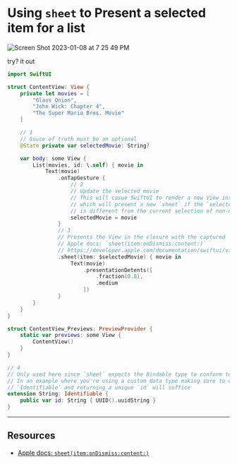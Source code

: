# Using `sheet` to Present a selected item for a list

![Screen Shot 2023-01-08 at 7 25 49 PM](https://user-images.githubusercontent.com/1819208/211226388-038dfc8b-237f-43c6-bbfa-38c6fc0b5613.png)

try? it out

```swift
import SwiftUI

struct ContentView: View {
    private let movies = [
        "Glass Onion",
        "John Wick: Chapter 4",
        "The Super Mario Bros. Movie"
    ]

    // 1
    // Souce of truth must be an optional
    @State private var selectedMovie: String?

    var body: some View {
        List(movies, id: \.self) { movie in
            Text(movie)
                .onTapGesture {
                    // 2
                    // Update the selected movie
                    // This will casue SwiftUI to render a new View instance
                    // which will present a new `sheet` if the `selectedMovie`
                    // is different from the current selection of non-nil
                    selectedMovie = movie
                }
                // 3
                // Presents the View in the closure with the captured `movie` instance
                // Apple docs: `sheet(item:onDismiss:content:)`
                // https://developer.apple.com/documentation/swiftui/view/sheet(item:ondismiss:content:)
                .sheet(item: $selectedMovie) { movie in
                    Text(movie)
                        .presentationDetents([
                            .fraction(0.8),
                            .medium
                        ])
                }
        }
    }
}

struct ContentView_Previews: PreviewProvider {
    static var previews: some View {
        ContentView()
    }
}

// 4
// Only used here since `sheet` expects the Bindable type to conform to `Identifiable`
// In an example where you're using a custom data type making sure to conform to
// `Identifiable` and returning a unique `id` will suffice
extension String: Identifiable {
    public var id: String { UUID().uuidString }
}
```

***

## Resources

* [Apple docs: `sheet(item:onDismiss:content:)`](https://developer.apple.com/documentation/swiftui/view/sheet(item:ondismiss:content:))
